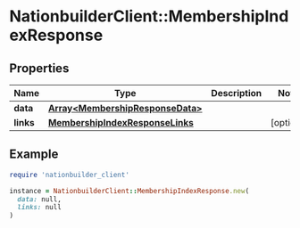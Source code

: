 # NationbuilderClient::MembershipIndexResponse

## Properties

| Name | Type | Description | Notes |
| ---- | ---- | ----------- | ----- |
| **data** | [**Array&lt;MembershipResponseData&gt;**](MembershipResponseData.md) |  |  |
| **links** | [**MembershipIndexResponseLinks**](MembershipIndexResponseLinks.md) |  | [optional] |

## Example

```ruby
require 'nationbuilder_client'

instance = NationbuilderClient::MembershipIndexResponse.new(
  data: null,
  links: null
)
```

